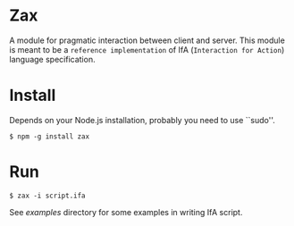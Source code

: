 # Zax

A module for pragmatic interaction between client and server. This module is meant to be a ``reference implementation`` of IfA (``Interaction for Action``) language specification.

# Install

Depends on your Node.js installation, probably you need to use ``sudo''.

```
$ npm -g install zax
```

# Run

```
$ zax -i script.ifa
```

See *examples* directory for some examples in writing IfA script.

